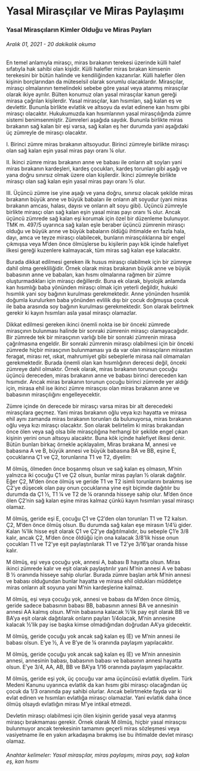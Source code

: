 <BlogMetaDecorator folder="generic" image="generic.jpg" imageAlt="image alt" description="Yasal Mirasçıların Kimler Olduğu ve Miras Payları" title="UnverLegal - Yasal Mirasçılar ve Miras Paylaşımı" />

# Yasal Mirasçılar ve Miras Paylaşımı

### Yasal Mirasçıların Kimler Olduğu ve Miras Payları

###### Aralık 01, 2021 - 20 dakikalık okuma

En temel anlamıyla mirasçı, miras bırakanın terekesi üzerinde külli halef sıfatıyla hak sahibi olan kişidir. Külli halefler miras bırakan kimsenin terekesini bir bütün halinde ve kendiliğinden kazanırlar. Külli halefler ölen kişinin borçlarından da müteselsil olarak sorumlu olacaklardır. Mirasçılar, mirasçı olmalarının temelindeki sebebe göre yasal veya atanmış mirasçılar olarak ikiye ayrılır. Bülten konumuz olan yasal mirasçılar kanun gereği mirasa çağrılan kişilerdir. Yasal mirasçılar, kan hısımları, sağ kalan eş ve devlettir. Bununla birlikte evlatlık ve altsoyu da evlat edinene kan hısmı gibi mirasçı olacaktır. Hukukumuzda kan hısımlarının yasal mirasçılığında zümre sistemi benimsenmiştir. Zümreleri aşağıda saydık. Bununla birlikte miras bırakanın sağ kalan bir eşi varsa, sağ kalan eş her durumda yani aşağıdaki üç zümreyle de mirasçı olacaktır. 

I.  Birinci zümre miras bırakanın altsoyudur. Birinci zümreyle birlikte mirasçı olan sağ kalan eşin yasal miras payı oranı ¼ olur.

II. İkinci zümre miras bırakanın anne ve babası ile onların alt soyları yani miras bırakanın kardeşleri, kardeş çocukları, kardeş torunları gibi aşağı ve yana doğru sınırsız olmak üzere olan kişilerdir. İkinci zümreyle birlikte mirasçı olan sağ kalan eşin yasal miras payı oranı ½ olur. 

III.  Üçüncü zümre ise yine aşağı ve yana doğru, sınırsız olacak şekilde miras bırakanın büyük anne ve büyük babaları ile onların alt soyudur (yani miras bırakanın amcası, halası, dayısı ve onların alt soyu gibi). Üçüncü zümreyle birlikte mirasçı olan sağ kalan eşin yasal miras payı oranı ¾ olur. Ancak üçüncü zümrede sağ kalan eşi korumak için özel bir düzenleme bulunuyor. TMK m. 497/5 uyarınca sağ kalan eşle beraber üçüncü zümrenin mirasçı olduğu ve büyük anne ve büyük babaların öldüğü ihtimalde en fazla hala, dayı, amca ve teyze mirasçı olabilecek, bunların mirasçılıklarına bir engel çıkmışsa veya M’den önce ölmüşlerse bu kişilerin payı kök içinde halefiyet ilkesi gereği kuzenlere kalmayacak, tüm miras sağ kalan eşe kalacaktır.

Burada dikkat edilmesi gereken ilk husus mirasçı olabilmek için bir zümreye dahil olma gerekliliğidir. Örnek olarak miras bırakanın büyük anne ve büyük babasının anne ve babaları, kan hısmı olmalarına rağmen bir zümre oluşturmadıkları için mirasçı değillerdir. Buna ek olarak, biyolojik anlamda kan hısımlığı baba yönünden mirasçı olmak için yeterli değildir, hukuki hısımlık yani soy bağının kurulması gerekmektedir. Anne yönünden hısımlık doğumla kurulurken baba yönünden evlilik dışı bir çocuk doğmuşsa çocuk ile baba arasında soy bağının kurulması gerekmektedir.  Son olarak belirtmek gerekir ki kayın hısımları asla yasal mirasçı olamazlar.

Dikkat edilmesi gereken ikinci önemli nokta ise bir önceki zümrede mirasçının bulunması halinde bir sonraki zümrenin mirasçı olamayacağıdır. Bir zümrede tek bir mirasçının varlığı bile bir sonraki zümrenin mirasa çağrılmasına engeldir. Bir sonraki zümrenin mirasçı olabilmesi için bir önceki zümrede hiçbir mirasçının bulunmaması ya da var olan mirasçıların mirastan feragat, mirası ret, ıskat, mahrumiyet gibi sebeplerle mirasa nail olmamaları gerekmektedir. Burada önemli olan kan hısımlığının derecesi değil, önceki zümreye dahil olmaktır. Örnek olarak, miras bırakanın torunun çocuğu üçüncü dereceden, miras bırakanın anne ve babası birinci dereceden kan hısımıdır. Ancak miras bırakanın torunun çocuğu birinci zümrede yer aldığı için, mirasa ehil ise ikinci zümre mirasçısı olan miras bırakanın anne ve babasının mirasçılığını engelleyecektir. 

Zümre içinde ön derecede bir mirasçı varsa miras bir alt derecedeki mirasçılara geçmez. Yani miras bırakanın oğlu veya kızı hayatta ve mirasa ehil aynı zamanda miras bırakanın torunları da bulunuyorsa, miras bırakanın oğlu veya kızı mirasçı olacaktır. Son olarak belirtelim ki miras bırakandan önce ölen veya sağ olsa bile mirasçılığına herhangi bir şekilde engel çıkan kişinin yerini onun altsoyu alacaktır. Buna kök içinde halefiyet ilkesi denir. Bütün bunları birkaç örnekle açıklayalım, Miras bırakana M, annesi ve babasına A ve B, büyük annesi ve büyük babasına BA ve BB, eşine E, çocuklarına Ç1 ve Ç2, torunlarına T1 ve T2, diyelim:

M ölmüş, ölmeden önce boşanmış olsun ve sağ kalan eş olmasın, M’nin yalnızca iki çocuğu Ç1 ve Ç2 olsun, bunlar miras payları ½ olarak dağıtılır. Eğer Ç2, M’den önce ölmüş ve geride T1 ve T2 isimli torunlarını bırakmış ise Ç2’ye düşecek olan pay onun çocuklarına yine eşit biçimde dağıtılır bu durumda da Ç1 ½, T1 ¼ ve T2 de ¼ oranında hisseye sahip olur. M’den önce ölen Ç2’nin sağ kalan eşine miras kalmaz çünkü kayın hısımları yasal mirasçı olamaz.  

M ölmüş, geride eşi E, çocuğu Ç1 ve Ç2’den olan torunları T1 ve T2 kalsın. Ç2, M’den önce ölmüş olsun. Bu durumda sağ kalan eşe mirasın 1/4’ü gider. Kalan ¾’lik hisse eşit olarak Ç1 ve Ç2’ye dağıtılmalıdır, bu sebeple Ç1’e 3/8 kalır, ancak Ç2, M’den önce öldüğü için ona kalacak 3/8’lik hisse onun çocukları T1 ve T2’ye eşit paylaştırılarak T1 ve T2’ye 3/16’şar oranda hisse kalır. 

M ölmüş, eşi veya çocuğu yok, annesi A, babası B hayatta olsun. Miras ikinci zümrede kalır ve eşit olarak paylaştırılır yani M’nin annesi A ve babası B ½ oranında hisseye sahip olurlar. Burada zümre başları artık M’nin annesi ve babası olduğundan bunlar hayatta ve mirasa ehil oldukları müddetçe miras onların alt soyuna yani M’nin kardeşlerine kalmaz.

M ölmüş, eşi veya çocuğu yok, annesi ve babası da M’den önce ölmüş, geride sadece babasının babası BB, babasının annesi BA ve annesinin annesi AA kalmış olsun. M’nin babasına kalacak ½’lik pay eşit olarak BB ve BA’ya eşit olarak dağıtılarak onların payları 1/4olacak, M’nin annesine kalacak ½’lik pay ise başka kimse olmadığından doğrudan AA’ya gidecektir. 

M ölmüş, geride çocuğu yok ancak sağ kalan eş (E) ve M’nin annesi ile babası olsun. E’ye ½, A ve B’ye de ¼ oranında paylaşım yapılacaktır.

M ölmüş, geride çocuğu yok ancak sağ kalan eş (E) ve M’nin annesinin annesi, annesinin babası, babasının babası ve babasının annesi hayatta olsun. E’ye 3/4, AA, AB, BB ve BA’ya 1/16 oranında paylaşım yapılacaktır.

M ölmüş, geride eşi yok, üç çocuğu var ama üçüncüsü evlatlık diyelim. Türk Medeni Kanunu uyarınca evlatlık da kan hısmı gibi mirasçı olacağından üç çocuk da 1/3 oranında pay sahibi olurlar. Ancak belirtmekte fayda var ki evlat edinen ve hısımları evlatlığa mirasçı olamazlar. Yani evlatlık daha önce ölmüş olsaydı evlatlığın mirası M’ye intikal etmezdi. 

Devletin mirasçı olabilmesi için ölen kişinin geride yasal veya atanmış mirasçı bırakmaması gerekir. Örnek olarak M ölmüş, hiçbir yasal mirasçısı bulunmuyor ancak terekesinin tamamını geçerli miras sözleşmesi veya vasiyetname ile en yakın arkadaşına bırakmış ise bu ihtimalde devlet mirasçı olamaz. 


###### Anahtar kelimeler: Yasal mirasçılar, miras paylaşımı, miras payı, sağ kalan eş, kan hısmı 

